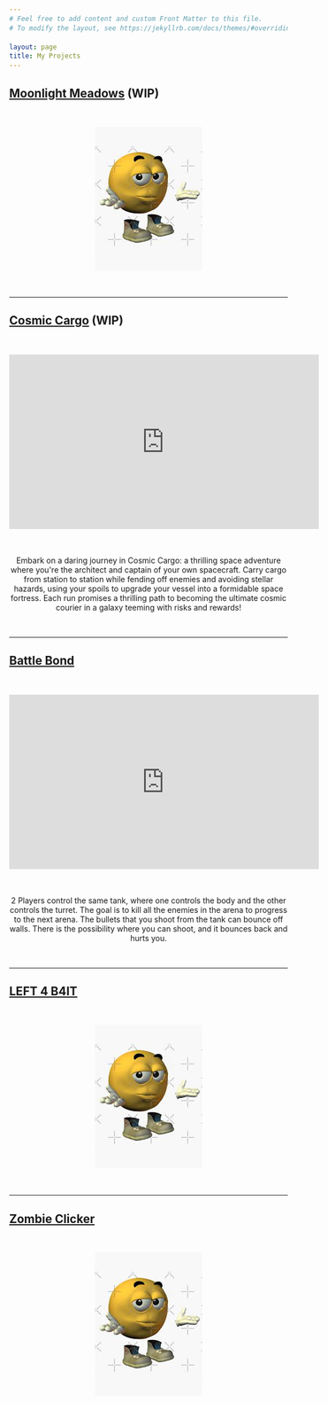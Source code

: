 ```yaml
---
# Feel free to add content and custom Front Matter to this file.
# To modify the layout, see https://jekyllrb.com/docs/themes/#overriding-theme-defaults

layout: page
title: My Projects
---
```


## [Moonlight Meadows](/projects/Moonlight-Meadows/) (WIP)

&nbsp;

<p align="center">
  <img src="/assets/idk.jpg"/>
</p>

&nbsp;

---

## [Cosmic Cargo](/projects/Cosmic-Cargo/) (WIP)

&nbsp;

<div align="center">
<iframe width="560" height="315" src="https://www.youtube.com/embed/NrGlFFcoZQ0" frameborder="0" allow="accelerometer; autoplay; clipboard-write; encrypted-media; gyroscope; picture-in-picture" allowfullscreen></iframe>
</div>

&nbsp;

<p style="text-align: center;">
Embark on a daring journey in Cosmic Cargo: a thrilling space adventure where you're the architect and captain of
your own spacecraft. Carry cargo from station to station while fending off enemies and avoiding stellar hazards, using
your spoils to upgrade your vessel into a formidable space fortress. Each run promises a thrilling path to becoming the
ultimate cosmic courier in a galaxy teeming with risks and rewards!
</p>

&nbsp;

---

## [Battle Bond](/projects/Battle-Bond/)

&nbsp;

<div align="center">
<iframe width="560" height="315" src="https://www.youtube.com/embed/KO1uKE100NI" frameborder="0" allow="accelerometer; autoplay; clipboard-write; encrypted-media; gyroscope; picture-in-picture" allowfullscreen></iframe>
</div>

&nbsp;

<p style="text-align: center;">
2 Players control the same tank, where one controls the body and the other controls the turret. The goal is to kill all the enemies in the arena to progress to the next arena. The bullets that you shoot from the tank can bounce off walls. There is the possibility where you can shoot, and it bounces back and hurts you.
</p>

&nbsp;

---

## [LEFT 4 B4IT](/projects/LEFT-4-B4IT/)

&nbsp;

<p align="center">
  <img src="/assets/idk.jpg"/>
</p>

&nbsp;

---

## [Zombie Clicker](/projects/Zombie-Clicker/)

&nbsp;

<p align="center">
  <img src="/assets/idk.jpg"/>
</p>

&nbsp;
